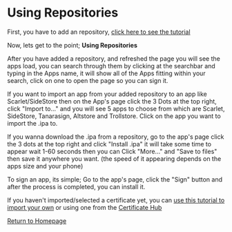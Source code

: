 # Using Repositories

First, you have to add an repository, [click here to see the tutorial](adding-repositories.md)

Now, lets get to the point; **Using Repositories**

After you have added a repository, and refreshed the page you will see the apps load, you can search through them by clicking at the searchbar and typing in the Apps name, it will show all of the Apps fitting within your search, click on one to open the page so you can sign it.

If you want to import an app from your added repository to an app like Scarlet/SideStore then on the App's page click the 3 Dots at the top right, click "Import to..." and you will see 5 apps to choose from which are  Scarlet, SideStore, Tanarasign, Altstore and Trollstore. Click on the app you want to import the .ipa to.

If you wanna download the .ipa from a repository, go to the app's page click the 3 dots at the top right and click "Install .ipa" it will take some time to appear wait 1-60 seconds then you can Click "More..." and "Save to files" then save it anywhere you want. (the speed of it appearing depends on the apps size and your phone)

To sign an app, its simple;
Go to the app's page, click the "Sign" button and after the process is completed, you can install it.

If you haven't imported/selected a certificate yet, you can [use this tutorial to import your own](using-certificates.md) or using one from the [Certificate Hub](certificate-hub.md)


[Return to Homepage](https://serenityios.github.io/docs)